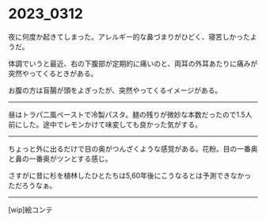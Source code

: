 # 2023_0312

夜に何度か起きてしまった。アレルギー的な鼻づまりがひどく、寝苦しかったようだ。

体調でいうと最近、右の下腹部が定期的に痛いのと、両耳の外耳あたりに痛みが突然やってくるときがある。

お腹の方は盲腸が頭をよぎったが、突然やってくるイメージがある。

---

昼はトラパ二風ペーストで冷製パスタ。麺の残りが微妙な本数だったので1.5人前にした。途中でレモンかけて味変しても良かった気がする。

---

ちょっと外に出るだけで目の奥がつんざくような感覚がある。花粉。目の一番奥と鼻の一番奥がツンとする感じ。

さすがに昔に杉を植林したひとたちは5,60年後にこうなるとは予測できなかっただろうなぁ。

---

[wip]絵コンテ